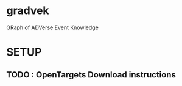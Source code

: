 # gradvek
GRaph of ADVerse Event Knowledge

SETUP
=======

TODO : OpenTargets Download instructions 
----------------------------------------

